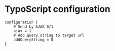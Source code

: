 # TypoScript configuration

```typo3_typoscript
configuration {
	# Send by AJAX 0/1
	ajax = 1
	# Add query string to target url
	addQueryString = 0
}
```
